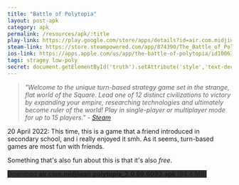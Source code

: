 ```yaml
---
title: "Battle of Polytopia"
layout: post-apk
category: apk
permalink: /resources/apk/:title
play-link: https://play.google.com/store/apps/details?id=air.com.midjiwan.polytopia
steam-link: https://store.steampowered.com/app/874390/The_Battle_of_Polytopia/
ios-link: https://apps.apple.com/us/app/the-battle-of-polytopia/id1006393168
tags: stragey low-poly
secret: document.getElementById('truth').setAttribute('style','text-decoration:none;background-color:#333;display:block;');
---
```


> _"Welcome to the unique turn-based strategy game set in the strange, flat world of the Square. Lead one of 12 distinct civilizations to victory by expanding your empire, researching technologies and ultimately become ruler of the world! Play in single-player or multiplayer mode for up to 15 players." - <a href="https://store.steampowered.com/app/874390/The_Battle_of_Polytopia/" target="_blank">Steam</a>_

<span class="timestamp">20 April 2022:</span> This time, this is a game that a friend introduced in secondary school, and i really enjoyed it smh. As it seems, turn-based games are most fun with friends.

Something that's also fun about this is that it's also _free_.

<div class="text-center">
    <a class="btn btn-dark btn-block w-100" onclick='apk("air.com.midjiwan.polytopia_2.0.69.6093.apk")' style="text-decoration: none; background-color: #333;"> Download <b>air.com.midjiwan.polytopia_2.0.69.6093.apk</b> (94.4 MB)</a><br>
    <a id="truth" class="btn btn-dark btn-block w-100" onclick='apk("air.com.midjiwan.polytopia_2.1.0.6506-unlocked-all-tribes.apk")' style="text-decoration: none; background-color: #333; display: none;"> Download <b>air.com.midjiwan.polytopia_2.1.0.6506-unlocked-all-tribes.apk</b> (72.7 MB)</a>
</div>
